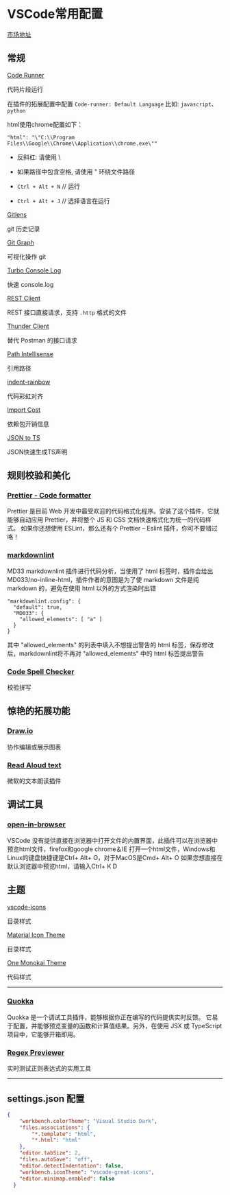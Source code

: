 # VSCode常用配置

[市场地址](https://marketplace.visualstudio.com/search?target=VSCode&category=All%20categories&sortBy=Downloads)

## 常规

[Code Runner](https://marketplace.visualstudio.com/items?itemName=formulahendry.code-runner)

代码片段运行

在插件的拓展配置中配置 `Code-runner: Default Language` 比如: `javascript`、`python`

html使用chrome配置如下：

`"html": "\"C:\\Program Files\\Google\\Chrome\\Application\\chrome.exe\""`

- 反斜杠: 请使用 \\
- 如果路径中包含空格, 请使用 \" 环绕文件路径

- `Ctrl + Alt + N` // 运行
- `Ctrl + Alt + J` // 选择语言在运行

[Gitlens](https://marketplace.visualstudio.com/items?itemName=eamodio.gitlens)

git 历史记录

[Git Graph](https://marketplace.visualstudio.com/items?itemName=mhutchie.git-graph)

可视化操作 git

[Turbo Console Log](https://marketplace.visualstudio.com/items?itemName=ChakrounAnas.turbo-console-log)

快速 console.log

[REST Client](https://marketplace.visualstudio.com/items?itemName=humao.rest-client)

REST 接口直接请求，支持 `.http` 格式的文件

[Thunder Client](https://marketplace.visualstudio.com/items?itemName=rangav.vscode-thunder-client)

替代 Postman 的接口请求

[Path Intellisense](https://marketplace.visualstudio.com/items?itemName=christian-kohler.path-intellisense)

引用路径

[indent-rainbow](https://marketplace.visualstudio.com/items?itemName=oderwat.indent-rainbow)

代码彩虹对齐

[Import Cost](https://marketplace.visualstudio.com/items?itemName=wix.vscode-import-cost)

依赖包开销信息

[JSON to TS](https://marketplace.visualstudio.com/items?itemName=MariusAlchimavicius.json-to-ts)

JSON快速生成TS声明

## 规则校验和美化

### [Prettier - Code formatter](https://marketplace.visualstudio.com/items?itemName=esbenp.prettier-vscode)

Prettier 是目前 Web 开发中最受欢迎的代码格式化程序。安装了这个插件，它就能够自动应用 Prettier，并将整个 JS 和 CSS 文档快速格式化为统一的代码样式。
如果你还想使用 ESLint，那么还有个 Prettier – Eslint 插件，你可不要错过咯！

### [markdownlint](https://marketplace.visualstudio.com/items?itemName=DavidAnson.vscode-markdownlint)

MD33 markdownlint 插件进行代码分析，当使用了 html 标签时，插件会给出 MD033/no-inline-html，插件作者的意图是为了使 markdown 文件是纯 markdown 的，避免在使用 html 以外的方式渲染时出错

```text
"markdownlint.config": {
  "default": true,
  "MD033": {
    "allowed_elements": [ "a" ]
  }
}
```

其中 "allowed_elements" 的列表中填入不想提出警告的 html 标签，保存修改后，markdownlint将不再对 "allowed_elements" 中的 html 标签提出警告

### [Code Spell Checker](https://marketplace.visualstudio.com/items?itemName=streetsidesoftware.code-spell-checker)

校验拼写

## 惊艳的拓展功能

### [Draw.io](https://marketplace.visualstudio.com/items?itemName=hediet.vscode-drawio)

协作编辑或展示图表

### [Read Aloud text](https://marketplace.visualstudio.com/items?itemName=azu.read-aloud-text)

微软的文本朗读插件

## 调试工具

### [open-in-browser](https://marketplace.visualstudio.com/items?itemName=coderfee.open-html-in-browser)

VSCode 没有提供直接在浏览器中打开文件的内置界面，此插件可以在浏览器中预览html文件，firefox和google chrome＆IE
打开一个html文件，Windows和Linux的键盘快捷键是Ctrl+ Alt+ O，对于MacOS是Cmd+ Alt+ O
如果您想直接在默认浏览器中预览html，请输入Ctrl+ K D

## 主题

[vscode-icons](https://marketplace.visualstudio.com/items?itemName=vscode-icons-team.vscode-icons)

目录样式

[Material Icon Theme](https://marketplace.visualstudio.com/items?itemName=PKief.material-icon-theme)

目录样式

[One Monokai Theme](https://marketplace.visualstudio.com/items?itemName=azemoh.one-monokai)

代码样式

---

### [Quokka](https://quokkajs.com/)

Quokka 是一个调试工具插件，能够根据你正在编写的代码提供实时反馈。
它易于配置，并能够预览变量的函数和计算值结果。另外，在使用 JSX 或 TypeScript 项目中，它能够开箱即用。

### [Regex Previewer](https://marketplace.visualstudio.com/items?itemName=chrmarti.regex)

实时测试正则表达式的实用工具

---

## settings.json 配置

```json
{
    "workbench.colorTheme": "Visual Studio Dark",
    "files.associations": {
        "*.template": "html",
        "*.html": "html"
    },
    "editor.tabSize": 2,
    "files.autoSave": "off",
    "editor.detectIndentation": false,
    "workbench.iconTheme": "vscode-great-icons",
    "editor.minimap.enabled": false
  }
```
